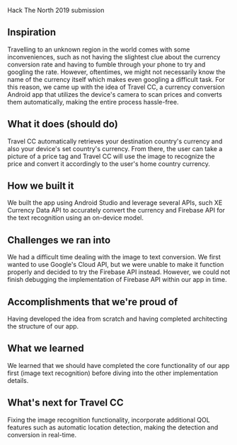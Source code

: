 Hack The North 2019 submission
## Inspiration
Travelling to an unknown region in the world comes with some inconveniences, such as not having the slightest clue about the currency conversion rate and having to fumble through your phone to try and googling the rate. However, oftentimes, we might not necessarily know the name of the currency itself which makes even googling a difficult task. For this reason, we came up with the idea of Travel CC, a currency conversion Android app that utilizes the device's camera to scan prices and converts them automatically, making the entire process hassle-free.
## What it does (should do)
Travel CC automatically retrieves your destination country's currency and also your device's set country's currency. From there, the user can take a picture of a price tag and Travel CC will use the image to recognize the price and convert it accordingly to the user's home country currency.
## How we built it
We built the app using Android Studio and leverage several APIs, such XE Currency Data API to accurately convert the currency and Firebase API for the text recognition using an on-device model.
## Challenges we ran into
We had a difficult time dealing with the image to text conversion. We first wanted to use Google's Cloud API, but we were unable to make it function properly and decided to try the Firebase API instead. However, we could not finish debugging the implementation of Firebase API within our app in time.
## Accomplishments that we're proud of
Having developed the idea from scratch and having completed architecting the structure of our app.
## What we learned
We learned that we should have completed the core functionality of our app first (image text recognition) before diving into the other implementation details.
## What's next for Travel CC
Fixing the image recognition functionality, incorporate additional QOL features such as automatic location detection, making the detection and conversion in real-time.
